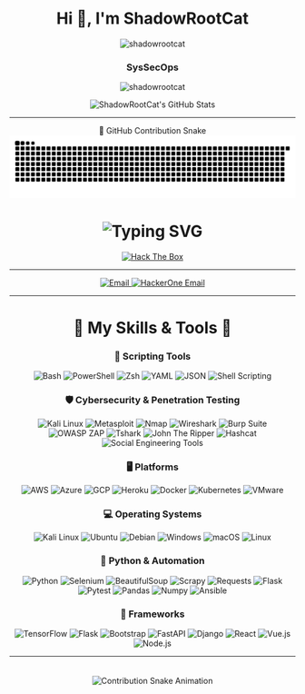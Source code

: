 <h1 align="center">Hi 👋, I'm ShadowRootCat</h1>

<p align="center"> 
  <img src="https://github.com/ShadowRootCat/readme/blob/main/9fcb474c4978b79773ebad8f5177b4edea009bbcfd4f072cfb7088cc638ad2b7-removebg-preview.png" 
       alt="shadowrootcat" 
       width="400" 
       height="400" />
</p>

<h3 align="center">SysSecOps</h3>

<p align="center"> <img src="https://komarev.com/ghpvc/?username=shadowrootcat&label=Profile%20views&color=0e75b6&style=flat" alt="shadowrootcat" /> </p>

<div align="center">
    <img src="https://github-profile-summary-cards.vercel.app/api/cards/profile-details?username=shadowrootcat&theme=github_dark" alt="ShadowRootCat's GitHub Stats"/>
</div>

---


<div align="center">
 🐍 GitHub Contribution Snake
 
<picture>
  <source media="(prefers-color-scheme: dark)" srcset="output/github-snake-dark.svg" />
  <source media="(prefers-color-scheme: light)" srcset="output/github-snake.svg" />
  <img alt="GitHub Contribution Snake" src="output/github-snake.svg" />
</picture>

</div>



<div align="center">


<h1>
    <img src="https://readme-typing-svg.herokuapp.com?font=Jetbrains+mono&size=50&duration=4000&color=33FF33&center=true&vCenter=true&width=600&lines=+I'm+ShadowRootCat;Welcome" alt="Typing SVG"/>
</h1>




<a href="https://www.hackthebox.com" target="_blank">
  <img src="https://img.shields.io/badge/Hack_The_Box-111927?style=for-the-badge&logo=Hack-The-Box&logoColor=green" alt="Hack The Box">
</a>

---

<a href="mailto:shadowrootcat@gmail.com">
  <img src="https://img.shields.io/badge/Email-ShadowRootCat@gmail.com-D14836?style=for-the-badge&logo=gmail&logoColor=white" alt="Email">
</a>

<a href="mailto:shadowrootcat@wearehackerone.com">
  <img src="https://img.shields.io/badge/HackerOne_Email-ShadowRootCat@wearehackerone.com-000000?style=for-the-badge&logo=HackerOne&logoColor=white" alt="HackerOne Email">
</a>


</div>

---


<div align="center">


# 🚀 My Skills & Tools 🚀


### 📜 Scripting Tools
<img src="https://img.shields.io/badge/Bash-4EAA25?style=for-the-badge&logo=gnu-bash&logoColor=white" alt="Bash"/>
<img src="https://img.shields.io/badge/PowerShell-5391FE?style=for-the-badge&logo=powershell&logoColor=white" alt="PowerShell"/>
<img src="https://img.shields.io/badge/Zsh-89E051?style=for-the-badge&logo=gnu-bash&logoColor=white" alt="Zsh"/>
<img src="https://img.shields.io/badge/YAML-0A0A0A?style=for-the-badge" alt="YAML"/>
<img src="https://img.shields.io/badge/JSON-000000?style=for-the-badge" alt="JSON"/>
<img src="https://img.shields.io/badge/Shell_Scripting-4EAA25?style=for-the-badge&logo=gnu-bash&logoColor=white" alt="Shell Scripting"/>


### 🛡️ Cybersecurity & Penetration Testing
<img src="https://img.shields.io/badge/Kali_Linux-557C94?style=for-the-badge&logo=kalilinux&logoColor=white" alt="Kali Linux"/>
<img src="https://img.shields.io/badge/Metasploit-272E63?style=for-the-badge&logo=metasploit&logoColor=white" alt="Metasploit"/>
<img src="https://img.shields.io/badge/Nmap-0078D6?style=for-the-badge&logo=nmap&logoColor=white" alt="Nmap"/>
<img src="https://img.shields.io/badge/Wireshark-1679A7?style=for-the-badge&logo=wireshark&logoColor=white" alt="Wireshark"/>
<img src="https://img.shields.io/badge/Burp_Suite-FF5722?style=for-the-badge&logo=burpsuite&logoColor=white" alt="Burp Suite"/>
<img src="https://img.shields.io/badge/OWASP_ZAP-000000?style=for-the-badge&logo=owasp&logoColor=white" alt="OWASP ZAP"/>
<img src="https://img.shields.io/badge/Tshark-1679A7?style=for-the-badge&logo=wireshark&logoColor=white" alt="Tshark"/>
<img src="https://img.shields.io/badge/John_The_Ripper-8B0000?style=for-the-badge" alt="John The Ripper"/>
<img src="https://img.shields.io/badge/Hashcat-333333?style=for-the-badge" alt="Hashcat"/>
<img src="https://img.shields.io/badge/Social_Engineering_Tools-FF0000?style=for-the-badge" alt="Social Engineering Tools"/>


### 🖥️ Platforms
<img src="https://img.shields.io/badge/AWS-FF9900?style=for-the-badge&logo=amazonaws&logoColor=white" alt="AWS"/>
<img src="https://img.shields.io/badge/Azure-0089D6?style=for-the-badge&logo=microsoftazure&logoColor=white" alt="Azure"/>
<img src="https://img.shields.io/badge/GCP-4285F4?style=for-the-badge&logo=googlecloud&logoColor=white" alt="GCP"/>
<img src="https://img.shields.io/badge/Heroku-430098?style=for-the-badge&logo=heroku&logoColor=white" alt="Heroku"/>
<img src="https://img.shields.io/badge/Docker-2496ED?style=for-the-badge&logo=docker&logoColor=white" alt="Docker"/>
<img src="https://img.shields.io/badge/Kubernetes-326CE5?style=for-the-badge&logo=kubernetes&logoColor=white" alt="Kubernetes"/>
<img src="https://img.shields.io/badge/VMware-607078?style=for-the-badge&logo=vmware&logoColor=white" alt="VMware"/>


### 💻 Operating Systems
<img src="https://img.shields.io/badge/Kali_Linux-557C94?style=for-the-badge&logo=kalilinux&logoColor=white" alt="Kali Linux"/>
<img src="https://img.shields.io/badge/Ubuntu-E95420?style=for-the-badge&logo=ubuntu&logoColor=white" alt="Ubuntu"/>
<img src="https://img.shields.io/badge/Debian-A81D33?style=for-the-badge&logo=debian&logoColor=white" alt="Debian"/>
<img src="https://img.shields.io/badge/Windows-0078D6?style=for-the-badge&logo=windows&logoColor=white" alt="Windows"/>
<img src="https://img.shields.io/badge/MacOS-000000?style=for-the-badge&logo=apple&logoColor=white" alt="macOS"/>
<img src="https://img.shields.io/badge/Linux-333333?style=for-the-badge&logo=linux&logoColor=white" alt="Linux"/>


### 🐍 Python & Automation
<img src="https://img.shields.io/badge/Python-3776AB?style=for-the-badge&logo=python&logoColor=white" alt="Python"/>
<img src="https://img.shields.io/badge/Selenium-43B02A?style=for-the-badge&logo=selenium&logoColor=white" alt="Selenium"/>
<img src="https://img.shields.io/badge/BeautifulSoup-1177BB?style=for-the-badge" alt="BeautifulSoup"/>
<img src="https://img.shields.io/badge/Scrapy-00BFFF?style=for-the-badge" alt="Scrapy"/>
<img src="https://img.shields.io/badge/Requests-333333?style=for-the-badge" alt="Requests"/>
<img src="https://img.shields.io/badge/Flask-000000?style=for-the-badge&logo=flask&logoColor=white" alt="Flask"/>
<img src="https://img.shields.io/badge/Pytest-0A9EDC?style=for-the-badge" alt="Pytest"/>
<img src="https://img.shields.io/badge/Pandas-150458?style=for-the-badge&logo=pandas&logoColor=white" alt="Pandas"/>
<img src="https://img.shields.io/badge/Numpy-013243?style=for-the-badge&logo=numpy&logoColor=white" alt="Numpy"/>
<img src="https://img.shields.io/badge/Ansible-EE0000?style=for-the-badge&logo=ansible&logoColor=white" alt="Ansible"/>


### 🔧 Frameworks
<img src="https://img.shields.io/badge/TensorFlow-FF6F00?style=for-the-badge&logo=tensorflow&logoColor=white" alt="TensorFlow"/>
<img src="https://img.shields.io/badge/Flask-000000?style=for-the-badge&logo=flask&logoColor=white" alt="Flask"/>
<img src="https://img.shields.io/badge/Bootstrap-7952B3?style=for-the-badge&logo=bootstrap&logoColor=white" alt="Bootstrap"/>
<img src="https://img.shields.io/badge/FastAPI-009688?style=for-the-badge&logo=fastapi&logoColor=white" alt="FastAPI"/>
<img src="https://img.shields.io/badge/Django-092E20?style=for-the-badge&logo=django&logoColor=green" alt="Django"/>
<img src="https://img.shields.io/badge/React-20232A?style=for-the-badge&logo=react&logoColor=61DAFB" alt="React"/>
<img src="https://img.shields.io/badge/Vue.js-4FC08D?style=for-the-badge&logo=vuedotjs&logoColor=white" alt="Vue.js"/>
<img src="https://img.shields.io/badge/Node.js-339933?style=for-the-badge&logo=nodedotjs&logoColor=white" alt="Node.js"/>
</div>

---

<div align="center">
   <img src="https://user-images.githubusercontent.com/74038190/225813708-98b745f2-7d22-48cf-9150-083f1b00d6c9.gif" alt="Contribution Snake Animation" style="max-width: 700px; margin-top: 20px;"/>
</div>



